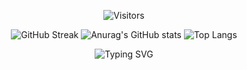 <div align=center>

<!-- ![Header](headerWorking.svg) -->

![Visitors](https://visitor-badge.glitch.me/badge?page_id=araujoarthur.araujoarthur)

![GitHub Streak](http://github-readme-streak-stats.herokuapp.com?user=araujoarthur&background=F5E1C0&ring=86092C&fire=574038&currStreakNum=4D0000&currStreakLabel=4D0000&stroke=86092C&sideNums=574038&sideLabels=574038&border=4D0000)
![Anurag's GitHub stats](https://github-readme-stats.vercel.app/api?username=araujoarthur&theme=moltack&show_icons=true)
![Top Langs](https://github-readme-stats.vercel.app/api/top-langs/?username=araujoarthur&layout=compact&theme=moltack)



![Typing SVG](https://readme-typing-svg.herokuapp.com?font=Roboto+Condensed&color=DD2727&center=true&lines=Technologies+I+am+Learning+and+Using)


</div>
<!--
**araujoarthur/araujoarthur** is a ✨ _special_ ✨ repository because its `README.md` (this file) appears on your GitHub profile.

Here are some ideas to get you started:

- 🔭 I’m currently working on ...
- 🌱 I’m currently learning ...
- 👯 I’m looking to collaborate on ...
- 🤔 I’m looking for help with ...
- 💬 Ask me about ...
- 📫 How to reach me: ...
- 😄 Pronouns: ...
- ⚡ Fun fact: ...
-->
